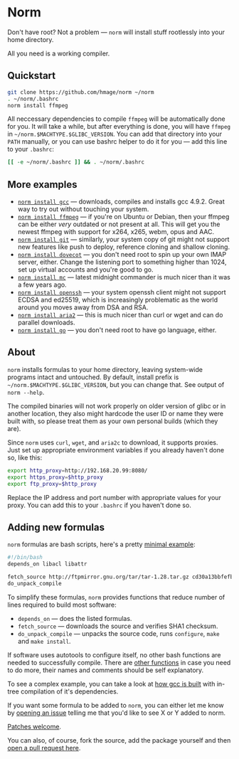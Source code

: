 # Norm

Don't have root? Not a problem — `norm` will install stuff rootlessly into your home directory.

All you need is a working compiler.

## Quickstart

```bash
git clone https://github.com/hmage/norm ~/norm
. ~/norm/.bashrc
norm install ffmpeg
```

All neccessary dependencies to compile `ffmpeg` will be automatically done for you. It will take a while, but after everything is done, you will have `ffmpeg` in `~/norm.$MACHTYPE.$GLIBC_VERSION`. You can add that directory into your `PATH` manually, or you can use bashrc helper to do it for you — add this line to your `.bashrc`:

```bash
[[ -e ~/norm/.bashrc ]] && . ~/norm/.bashrc
```

## More examples
 * [`norm install gcc`](packages/gcc) — downloads, compiles and installs gcc 4.9.2. Great way to try out without touching your system.
 * [`norm install ffmpeg`](packages/ffmpeg) — if you're on Ubuntu or Debian, then your ffmpeg can be either _very_ outdated or not present at all. This will get you the newest ffmpeg with support for x264, x265, webm, opus and AAC.
 * [`norm install git`](packages/git) — similarly, your system copy of git might not support new features like push to deploy, reference cloning and shallow cloning.
 * [`norm install dovecot`](packages/dovecot) — you don't need root to spin up your own IMAP server, either. Change the listening port to something higher than 1024, set up virtual accounts and you're good to go.
 * [`norm install mc`](packages/mc) — latest midnight commander is much nicer than it was a few years ago.
 * [`norm install openssh`](packages/openssh) — your system openssh client might not support ECDSA and ed25519, which is increasingly problematic as the world around you moves away from DSA and RSA.
 * [`norm install aria2`](packages/aria2) — this is much nicer than curl or wget and can do parallel downloads.
 * [`norm install go`](packages/go) — you don't need root to have go language, either.

## About

`norm` installs formulas to your home directory, leaving system-wide programs intact and untouched. By default, install prefix is `~/norm.$MACHTYPE.$GLIBC_VERSION`, but you can change that. See output of `norm --help`.

The compiled binaries will not work properly on older version of glibc or in another location, they also might hardcode the user ID or name they were built with, so please treat them as your own personal builds (which they are).

Since `norm` uses `curl`, `wget`, and `aria2c` to download, it supports proxies. Just set up appropriate environment variables if you already haven't done so, like this:

```bash
export http_proxy=http://192.168.20.99:8080/
export https_proxy=$http_proxy
export ftp_proxy=$http_proxy
```

Replace the IP address and port number with appropriate values for your proxy. You can add this to your `.bashrc` if you haven't done so.

## Adding new formulas
`norm` formulas are bash scripts, here's a pretty [minimal example](packages/tar):

```bash
#!/bin/bash
depends_on libacl libattr

fetch_source http://ftpmirror.gnu.org/tar/tar-1.28.tar.gz cd30a13bbfefb54b17e039be7c43d2592dd3d5d0
do_unpack_compile
```

To simplify these formulas, `norm` provides functions that reduce number of lines required to build most software:
 * `depends_on` — does the listed formulas.
 * `fetch_source` — downloads the source and verifies SHA1 checksum.
 * `do_unpack_compile` — unpacks the source code, runs `configure`, `make` and `make install`.

If software uses autotools to configure itself, no other bash functions are needed to successfully compile. There are [other functions](norm_common.functions) in case you need to do more, their names and comments should be self explanatory.

To see a complex example, you can take a look at [how gcc is built](packages/gcc) with in-tree compilation of it's dependencies.

If you want some formula to be added to `norm`, you can either let me know by [opening an issue](https://github.com/hmage/norm/issues) telling me that you'd like to see X or Y added to norm.

[Patches welcome](mailto:hmage@hmage.net).

You can also, of course, fork the source, add the package yourself and then [open a pull request here](https://github.com/hmage/norm/compare).
